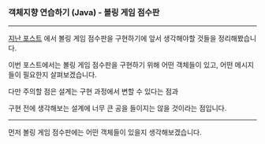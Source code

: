 ### 객체지향 연습하기 (Java) - 볼링 게임 점수판

---

[지난 포스트](https://pro-dev.tistory.com/50) 에서 볼링 게임 점수판을 구현하기에 앞서 생각해야할 것들을 정리해봤습니다.

이번 포스트에서는 볼링 게임 점수판을 구현하기 위해 어떤 객체들이 있고, 어떤 메시지들이 필요한지 살펴보겠습니다.

다만 주의할 점은 설계는 구현 과정에서 변할 수 있다는 점과

구현 전에 생각해보는 설계에 너무 큰 공을 들이지는 않을 것이라는 점입니다.

---

먼저 볼링 게임 점수판에는 어떤 객체들이 있을지 생각해보겠습니다.
